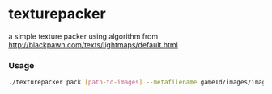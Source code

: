 texturepacker
=============

a simple texture packer using algorithm from
http://blackpawn.com/texts/lightmaps/default.html

### Usage

```sh
./texturepacker pack [path-to-images] --metafilename gameId/images/image.webp --width 2048 --height 2048 -v -o image.webp
```
